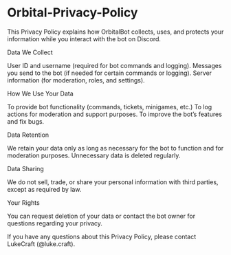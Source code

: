 # Orbital-Privacy-Policy

This Privacy Policy explains how OrbitalBot collects, uses, and protects your information while you interact with the bot on Discord.

Data We Collect

User ID and username (required for bot commands and logging).
Messages you send to the bot (if needed for certain commands or logging).
Server information (for moderation, roles, and settings).

How We Use Your Data

To provide bot functionality (commands, tickets, minigames, etc.)
To log actions for moderation and support purposes.
To improve the bot’s features and fix bugs.

Data Retention

We retain your data only as long as necessary for the bot to function and for moderation purposes. Unnecessary data is deleted regularly.

Data Sharing

We do not sell, trade, or share your personal information with third parties, except as required by law.

Your Rights

You can request deletion of your data or contact the bot owner for questions regarding your privacy.


If you have any questions about this Privacy Policy, please contact LukeCraft (@luke.craft).
